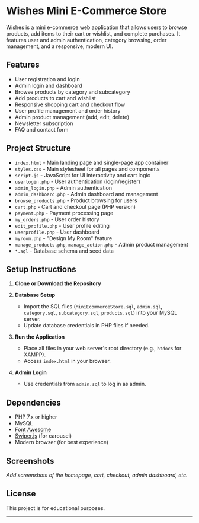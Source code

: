 # Wishes Mini E-Commerce Store

Wishes is a mini e-commerce web application that allows users to browse products, add items to their cart or wishlist, and complete purchases. It features user and admin authentication, category browsing, order management, and a responsive, modern UI.

## Features

- User registration and login
- Admin login and dashboard
- Browse products by category and subcategory
- Add products to cart and wishlist
- Responsive shopping cart and checkout flow
- User profile management and order history
- Admin product management (add, edit, delete)
- Newsletter subscription
- FAQ and contact form

## Project Structure

- `index.html` - Main landing page and single-page app container
- `styles.css` - Main stylesheet for all pages and components
- `script.js` - JavaScript for UI interactivity and cart logic
- `userlogin.php` - User authentication (login/register)
- `admin_login.php` - Admin authentication
- `admin_dashboard.php` - Admin dashboard and management
- `browse_products.php` - Product browsing for users
- `cart.php` - Cart and checkout page (PHP version)
- `payment.php` - Payment processing page
- `my_orders.php` - User order history
- `edit_profile.php` - User profile editing
- `userprofile.php` - User dashboard
- `myroom.php` - "Design My Room" feature
- `manage_products.php`, `manage_action.php` - Admin product management
- `*.sql` - Database schema and seed data

## Setup Instructions

1. **Clone or Download the Repository**

2. **Database Setup**
   - Import the SQL files (`MiniEcommerceStore.sql`, `admin.sql`, `category.sql`, `subcategory.sql`, `products.sql`) into your MySQL server.
   - Update database credentials in PHP files if needed.

3. **Run the Application**
   - Place all files in your web server's root directory (e.g., `htdocs` for XAMPP).
   - Access `index.html` in your browser.

4. **Admin Login**
   - Use credentials from `admin.sql` to log in as admin.

## Dependencies

- PHP 7.x or higher
- MySQL
- [Font Awesome](https://fontawesome.com/)
- [Swiper.js](https://swiperjs.com/) (for carousel)
- Modern browser (for best experience)

## Screenshots

_Add screenshots of the homepage, cart, checkout, admin dashboard, etc._

## License

This project is for educational purposes.

---
